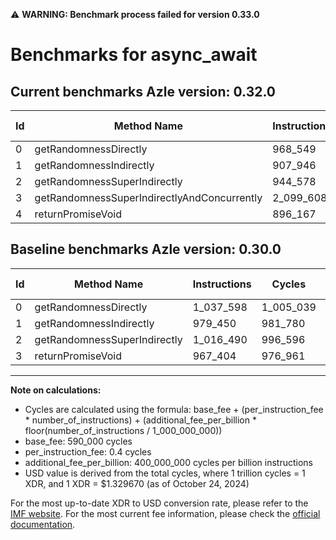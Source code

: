 ⚠️ **WARNING: Benchmark process failed for version 0.33.0**

# Benchmarks for async_await

## Current benchmarks Azle version: 0.32.0

| Id  | Method Name                                 | Instructions | Cycles    | USD           | USD/Million Calls | Change                              |
| --- | ------------------------------------------- | ------------ | --------- | ------------- | ----------------- | ----------------------------------- |
| 0   | getRandomnessDirectly                       | 968_549      | 977_419   | $0.0000012996 | $1.29             | <font color="green">-69_049</font>  |
| 1   | getRandomnessIndirectly                     | 907_946      | 953_178   | $0.0000012674 | $1.26             | <font color="green">-71_504</font>  |
| 2   | getRandomnessSuperIndirectly                | 944_578      | 967_831   | $0.0000012869 | $1.28             | <font color="green">-71_912</font>  |
| 3   | getRandomnessSuperIndirectlyAndConcurrently | 2_099_608    | 1_429_843 | $0.0000019012 | $1.90             | <font color="red">+1_132_204</font> |
| 4   | returnPromiseVoid                           | 896_167      | 948_466   | $0.0000012611 | $1.26             |                                     |

## Baseline benchmarks Azle version: 0.30.0

| Id  | Method Name                  | Instructions | Cycles    | USD           | USD/Million Calls |
| --- | ---------------------------- | ------------ | --------- | ------------- | ----------------- |
| 0   | getRandomnessDirectly        | 1_037_598    | 1_005_039 | $0.0000013364 | $1.33             |
| 1   | getRandomnessIndirectly      | 979_450      | 981_780   | $0.0000013054 | $1.30             |
| 2   | getRandomnessSuperIndirectly | 1_016_490    | 996_596   | $0.0000013251 | $1.32             |
| 3   | returnPromiseVoid            | 967_404      | 976_961   | $0.0000012990 | $1.29             |

---

**Note on calculations:**

- Cycles are calculated using the formula: base_fee + (per_instruction_fee \* number_of_instructions) + (additional_fee_per_billion \* floor(number_of_instructions / 1_000_000_000))
- base_fee: 590_000 cycles
- per_instruction_fee: 0.4 cycles
- additional_fee_per_billion: 400_000_000 cycles per billion instructions
- USD value is derived from the total cycles, where 1 trillion cycles = 1 XDR, and 1 XDR = $1.329670 (as of October 24, 2024)

For the most up-to-date XDR to USD conversion rate, please refer to the [IMF website](https://www.imf.org/external/np/fin/data/rms_sdrv.aspx).
For the most current fee information, please check the [official documentation](https://internetcomputer.org/docs/current/developer-docs/gas-cost#execution).
